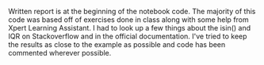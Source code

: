 Written report is at the beginning of the notebook code. The majority of this code was based off of exercises done in class along with some help from Xpert Learning Assistant. I had to look up a few things about the isin() and IQR on Stackoverflow and in the official documentation. I've tried to keep the results as close to the example as possible and code has been commented wherever possible.
